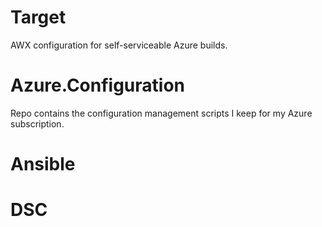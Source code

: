 # Target

AWX configuration for self-serviceable Azure builds. 


# Azure.Configuration
Repo contains the configuration management scripts I keep for my Azure subscription. 

# Ansible



# DSC 

